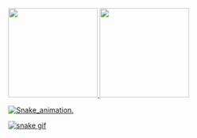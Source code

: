<div>
<a href="https://github.com/marccosabino">
<img loading="lazy" height="180em" src="https://github-readme-stats.vercel.app/api?username=marccosabino&show_icons=true&theme=dracula&include_all_commits=true&count_private=true"/>
<img loading="lazy" height="180em" src="https://github-readme-stats.vercel.app/api/top-langs/?username=marccosabino&layout=compact&langs_count=7&theme=dracula"/>
</div>

![Snake_animation](https://github.vom/marccosabino/marccosabino/blob/output/github-contribution-grid-snake.svg).

![snake gif](https://github.com/marccosabino/marccosabino/blob/output/github-contribution-grid-snake.svg)
